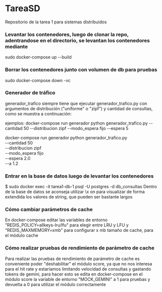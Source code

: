 # TareaSD
Repositorio de la tarea 1 para sistemas distribuidos
### Levantar los contenedores, luego de clonar la repo, adentrandose en el directorio, se levantan los contenedores mediante
sudo docker-compose up --build
### Borrar los contenedores junto con volumen de db para pruebas
sudo docker-compose down -vc
### Generador de tráfico
generador_trafico siempre tiene que ejecutar generador_trafico.py con argumentos de distribución ("uniforme" o "zipf") y cantidad de consultas, como se muestra a continuación:

ejemplos:
docker-compose run generador python generador_trafico.py --cantidad 50 --distribucion zipf --modo_espera fijo --espera 5

docker-compose run generador python generador_trafico.py \
  --cantidad 50 \
  --distribucion zipf \
  --modo_espera fijo \
  --espera 2.0 \
  --a 1.2

### Entrar en la base de datos luego de levantar los contenedores
$ sudo docker exec -it tarea1-db-1 psql -U postgres -d db_consultas
Dentro de la base de datos se aconseja utilizar \x on para visualizar de forma extendida los valores de string, que pueden ser bastante largos

### Cómo cambiar parámetros de cache
En docker-compose editar las variables de entorno "REDIS_POLICY=allkeys-lru/lfu" para elegir entre LRU y LFU y "REDIS_MAXMEMORY=xmb" para configurar x mb tamaño de cache, para el módulo cache 

### Cómo realizar pruebas de rendimiento de parámetro de cache
Para realizar las pruebas de rendimiento de parámetro de cache es conveniente poder "deshabilitar" el módulo score, ya que no nos interesa para el hit rate y estaríamos limitando velocidad de consultas y gastando tokens de gemini, para hacer esto se edita en docker-compose en el módulo score la variable de entorno "MOCK_GEMINI" a 1 para pruebas y devuelta a 0 para utilizar el módulo correctamente